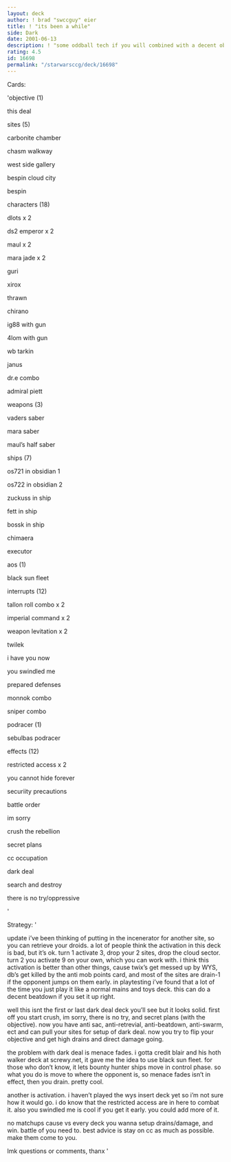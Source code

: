```yaml
---
layout: deck
author: ! brad "swccguy" eier
title: ! "its been a while"
side: Dark
date: 2001-06-13
description: ! "some oddball tech if you will combined with a decent objective and its tat helper card.  lmk what you think, i haven’t tested it much yet"
rating: 4.5
id: 16698
permalink: "/starwarsccg/deck/16698"
---
```

Cards: 

'objective (1)

this deal


sites (5)

carbonite chamber

chasm walkway

west side gallery

bespin cloud city

bespin


characters (18)

dlots x 2

ds2 emperor x 2

maul x 2

mara jade x 2

guri

xirox

thrawn

chirano

ig88 with gun

4lom with gun

wb tarkin

janus

dr.e combo

admiral piett


weapons (3)

vaders saber

mara saber

maul’s half saber


ships (7)

os721 in obsidian 1

os722 in obsidian 2

zuckuss in ship

fett in ship

bossk in ship

chimaera

executor


aos (1)

black sun fleet


interrupts (12)

tallon roll combo x 2

imperial command x 2

weapon levitation x 2

twilek

i have you now

you swindled me

prepared defenses

monnok combo

sniper combo


podracer (1)

sebulbas podracer


effects (12)

restricted access x 2

you cannot hide forever

securiity precautions

battle order

im sorry

crush the rebellion

secret plans

cc occupation

dark deal

search and destroy

there is no try/oppressive

'

Strategy: '

update i’ve been thinking of putting in the incenerator for another site, so you can retrieve your droids.  a lot of people think the activation in this deck is bad, but it’s ok. turn 1 activate 3, drop your 2 sites, drop the cloud sector. turn 2 you activate 9 on your own, which you can work with.  i think this activation is better than other things, cause twix’s get messed up by WYS, db’s get killed by the anti mob points card, and most of the sites are drain-1 if the opponent jumps on them early.  in playtesting i’ve found that a lot of the time you just play it like a normal mains and toys deck.  this can do a decent beatdown if you set it up right.


well this isnt the first or last dark deal deck you’ll see but it looks solid.  first off you start crush, im sorry, there is no try, and secret plans (with the objective).  now you have anti sac, anti-retrevial, anti-beatdown, anti-swarm, ect and can pull your sites for setup of dark deal.  now you try to flip your objective and get high drains and direct damage going.  


the problem with dark deal is menace fades.  i gotta credit blair and his hoth walker deck at screwy.net, it gave me the idea to use black sun fleet.  for those who don’t know, it lets bounty hunter ships move in control phase.  so what you do is move to where the opponent is, so menace fades isn’t in effect, then you drain.  pretty cool.


another is activation.  i haven’t played the wys insert deck yet so i’m not sure how it would go.  i do know that the restricted access are in here to combat it.  also you swindled me is cool if you get it early.  you could add more of it.


no matchups cause vs every deck you wanna setup drains/damage, and win. battle of you need to.  best advice is stay on cc as much as possible.  make them come to you.


lmk questions or comments, thanx   '
